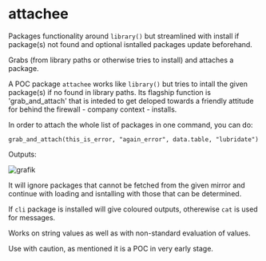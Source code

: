 # attachee
Packages functionality around `library()` but streamlined with install if package(s) not found and optional isntalled packages update beforehand. 

Grabs (from library paths or otherwise tries to install) and attaches a package.

A POC package `attachee` works like `library()` but tries to intall the given package(s) if no found in library paths. Its flagship function is 'grab_and_attach' that is inteded to get deloped towards a friendly attitude for behind the firewall - company context - installs.

In order to attach the whole list of packages in one command, you can do:

    grab_and_attach(this_is_error, "again_error", data.table, "lubridate")
    
Outputs:

![grafik](https://user-images.githubusercontent.com/11005155/164988963-7bcef978-f881-4c39-8f50-ee801b752b61.png)

    
It will ignore packages that cannot be fetched from the given mirror and continue with loading and isntalling with those that can be determined.
    
If `cli` package is installed will give coloured outputs, otherewise `cat` is used for messages.


Works on string values as well as with non-standard evaluation of values.

Use with caution, as mentioned it is a POC in very early stage.
